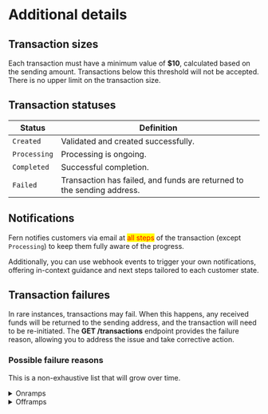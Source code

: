 # Additional details

## Transaction sizes

Each transaction must have a minimum value of **$10**, calculated based on the sending amount. Transactions below this threshold will not be accepted. There is no upper limit on the transaction size.

## Transaction statuses

| Status       | Definition                                                              |
| ------------ | ----------------------------------------------------------------------- |
| `Created`    |  Validated and created successfully.                                    |
| `Processing` | Processing is ongoing.                                                  |
| `Completed`  | Successful completion.                                                  |
| `Failed`     | Transaction has failed, and funds are returned to the sending address.  |

## Notifications

Fern notifies customers via email at <mark style="color:red;">all steps</mark> of the transaction (except `Processing`) to keep them fully aware of the progress.

Additionally, you can use webhook events to trigger your own notifications, offering in-context guidance and next steps tailored to each customer state.

## Transaction failures

In rare instances, transactions may fail. When this happens, any received funds will be returned to the sending address, and the transaction will need to be re-initiated. The **GET /transactions** endpoint provides the failure reason, allowing you to address the issue and take corrective action.

### Possible failure reasons

This is a non-exhaustive list that will grow over time.&#x20;

<details>

<summary>Onramps</summary>

* **Funds source mismatch**: Incoming funds were sent from a bank account other than the one specified in the quote.
* **Name mismatch**: Funds were sent from a bank account with a name that does not match the customer’s name (only first-party onramps are supported).

</details>

<details>

<summary>Offramps</summary>

* **Price impact/slippage**: At the time of execution, the receiving amount was less than the minimum guaranteed amount due to slippage or price impact.
* **Invalid destination bank account**: The specified destination bank account is not valid.
* **Returned funds**: The destination bank account returned the funds.

</details>





